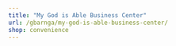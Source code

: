 ```yaml
---
title: "My God is Able Business Center"
url: /gbarnga/my-god-is-able-business-center/
shop: convenience
---
```

